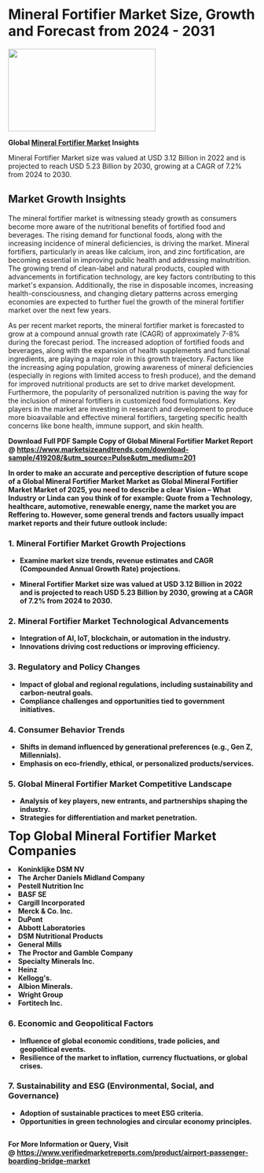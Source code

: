 <H1>Mineral Fortifier Market Size, Growth and Forecast from 2024 - 2031</H1><img class="aligncenter size-medium wp-image-584254" src="https://thirdeyenews.in/wp-content/uploads/2024/09/Global-Market-Research-300x168.jpeg" alt="" width="300" height="168" /><p><strong>Global&nbsp;<a href="https://www.marketsizeandtrends.com/download-sample/419208/&amp;utm_source=Pulse&amp;utm_medium=201">Mineral Fortifier Market</a> Insights</strong></p><p>Mineral Fortifier Market size was valued at USD 3.12 Billion in 2022 and is projected to reach USD 5.23 Billion by 2030, growing at a CAGR of 7.2% from 2024 to 2030.</p><p><h2>Market Growth Insights</h2> <p>The mineral fortifier market is witnessing steady growth as consumers become more aware of the nutritional benefits of fortified food and beverages. The rising demand for functional foods, along with the increasing incidence of mineral deficiencies, is driving the market. Mineral fortifiers, particularly in areas like calcium, iron, and zinc fortification, are becoming essential in improving public health and addressing malnutrition. The growing trend of clean-label and natural products, coupled with advancements in fortification technology, are key factors contributing to this market's expansion. Additionally, the rise in disposable incomes, increasing health-consciousness, and changing dietary patterns across emerging economies are expected to further fuel the growth of the mineral fortifier market over the next few years.</p> <p><strong></strong></p> <p>As per recent market reports, the mineral fortifier market is forecasted to grow at a compound annual growth rate (CAGR) of approximately 7-8% during the forecast period. The increased adoption of fortified foods and beverages, along with the expansion of health supplements and functional ingredients, are playing a major role in this growth trajectory. Factors like the increasing aging population, growing awareness of mineral deficiencies (especially in regions with limited access to fresh produce), and the demand for improved nutritional products are set to drive market development. Furthermore, the popularity of personalized nutrition is paving the way for the inclusion of mineral fortifiers in customized food formulations. Key players in the market are investing in research and development to produce more bioavailable and effective mineral fortifiers, targeting specific health concerns like bone health, immune support, and skin health.</p> <p><strong></p><p><span class=""><strong>Download Full PDF Sample Copy of Global Mineral Fortifier Market Report</strong> @ <a href="https://www.marketsizeandtrends.com/download-sample/419208/&amp;utm_source=Pulse&amp;utm_medium=201" target="_blank">https://www.marketsizeandtrends.com/download-sample/419208/&amp;utm_source=Pulse&amp;utm_medium=201</a></span></p><p>In order to make an accurate and perceptive description of future scope of a Global&nbsp;Mineral Fortifier Market Market as Global&nbsp;Mineral Fortifier Market Market of 2025, you need to describe a clear Vision &ndash; What Industry or Linda can you think of for example: Quote from a Technology, healthcare, automotive, renewable energy, name the market you are Reffering to. However, some general trends and factors usually impact market reports and their future outlook include:</p><h3>1.&nbsp;<strong>Mineral Fortifier Market Growth Projections</strong></h3><ul><li>Examine market size trends, revenue estimates and CAGR (Compounded Annual Growth Rate) projections.</li><li><p>Mineral Fortifier Market size was valued at USD 3.12 Billion in 2022 and is projected to reach USD 5.23 Billion by 2030, growing at a CAGR of 7.2% from 2024 to 2030.</p></li></ul><h3>2.&nbsp;<strong>Mineral Fortifier Market Technological Advancements</strong></h3><ul><li>Integration of AI, IoT, blockchain, or automation in the industry.</li><li>Innovations driving cost reductions or improving efficiency.</li></ul><h3>3.&nbsp;<strong>Regulatory and Policy Changes</strong></h3><ul><li>Impact of global and regional regulations, including sustainability and carbon-neutral goals.</li><li>Compliance challenges and opportunities tied to government initiatives.</li></ul><h3>4.&nbsp;<strong>Consumer Behavior Trends</strong></h3><ul><li>Shifts in demand influenced by generational preferences (e.g., Gen Z, Millennials).</li><li>Emphasis on eco-friendly, ethical, or personalized products/services.</li></ul><h3>5.&nbsp;<strong>Global Mineral Fortifier Market Competitive Landscape</strong></h3><ul><li>Analysis of key players, new entrants, and partnerships shaping the industry.</li><li>Strategies for differentiation and market penetration.</li></ul><p data-pm-slice="1 1 []"><span style="color: inherit; font-family: inherit; font-size: 25px;">Top Global Mineral Fortifier Market Companies</span></p><div class="" data-test-id=""><p><li>Koninklijke DSM NV</li><li> The Archer Daniels Midland Company</li><li> Pestell Nutrition Inc</li><li> BASF SE</li><li> Cargill Incorporated</li><li> Merck & Co. Inc.</li><li> DuPont</li><li> Abbott Laboratories</li><li> DSM Nutritional Products</li><li> General Mills</li><li> The Proctor and Gamble Company</li><li> Specialty Minerals Inc.</li><li> Heinz</li><li> Kellogg's.</li><li> Albion Minerals.</li><li> Wright Group</li><li> Fortitech Inc.</li></p></div><h3>6.&nbsp;<strong>Economic and Geopolitical Factors</strong></h3><ul><li>Influence of global economic conditions, trade policies, and geopolitical events.</li><li>Resilience of the market to inflation, currency fluctuations, or global crises.</li></ul><h3>7.&nbsp;<strong>Sustainability and ESG (Environmental, Social, and Governance)</strong></h3><ul><li>Adoption of sustainable practices to meet ESG criteria.</li><li>Opportunities in green technologies and circular economy principles.</li></ul><h2><strong style="font-size: 14px;">For More Information or Query, Visit @&nbsp;</strong><a style="background-color: #ffffff; font-size: 14px;" href="https://www.marketsizeandtrends.com/report/mineral-fortifier-market/" target="_blank">https://www.verifiedmarketreports.com/product/airport-passenger-boarding-bridge-market</a></h2>
